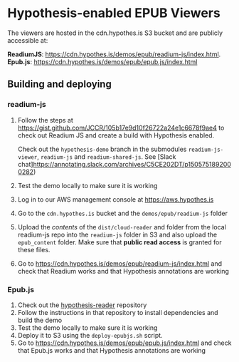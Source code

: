 # Hypothesis-enabled EPUB Viewers

The viewers are hosted in the cdn.hypothes.is S3 bucket and are publicly accessible at:

**ReadiumJS**: https://cdn.hypothes.is/demos/epub/readium-js/index.html.
**Epub.js**: https://cdn.hypothes.is/demos/epub/epub.js/index.html

## Building and deploying

### readium-js

1. Follow the steps at https://gist.github.com/JCCR/105b17e9d10f26722a24e1c6678f9ae4 to check out
   Readium JS and create a build with Hypothesis enabled.

   Check out the `hypothesis-demo` branch in the submodules `readium-js-viewer`,
   `readium-js` and `readium-shared-js`. See [Slack
   chat]https://annotating.slack.com/archives/C5CE202DT/p1505751892000282)

2. Test the demo locally to make sure it is working
3. Log in to our AWS management console at https://aws.hypothes.is
4. Go to the `cdn.hypothes.is` bucket and the `demos/epub/readium-js` folder
5. Upload the _contents_ of the `dist/cloud-reader` and folder from the local readium-js repo into the `readium-js` folder in S3 and also upload the `epub_content` folder. Make sure that **public read access** is granted for these files.
6. Go to https://cdn.hypothes.is/demos/epub/readium-js/index.html and check that Readium works and that Hypothesis annotations are working

### Epub.js

1. Check out the [hypothesis-reader](https://github.com/futurepress/hypothesis-reader) repository
2. Follow the instructions in that repository to install dependencies and build the demo
3. Test the demo locally to make sure it is working
4. Deploy it to S3 using the `deploy-epubjs.sh` script.
5. Go to https://cdn.hypothes.is/demos/epub/epub.js/index.html and check that Epub.js works and that Hypothesis annotations are working
